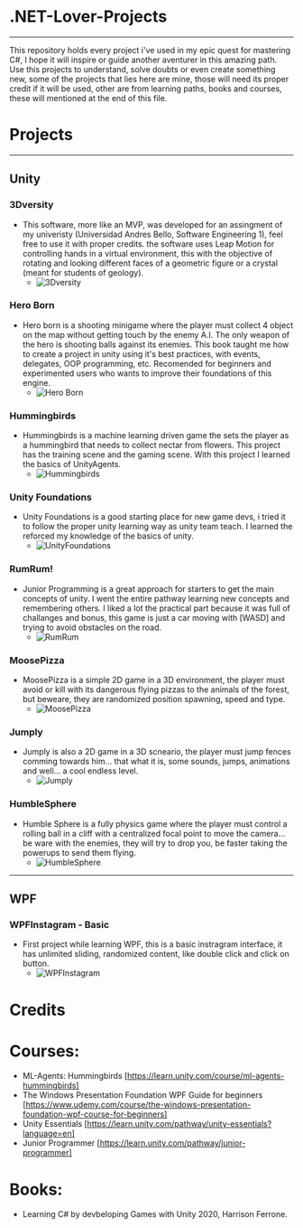 # .NET-Lover-Projects

***

This repository holds every project i've used in my epic quest for mastering C#, I hope it will inspire or guide another aventurer in this amazing path. Use this projects to understand, solve doubts or even create something new, some of the projects that lies here are mine, those will need its proper credit if it will be used, other are from learning paths, books and courses, these will mentioned at the end of this file. 

# Projects

---

## Unity

### 3Dversity
- This software, more like an MVP, was developed for an assingment of my univeristy (Universidad Andres Bello, Software Engineering 1), feel free to use it with proper credits. the software uses Leap Motion for controlling hands in a virtual environment, this with the objective of rotating and looking different faces of a geometric figure or a crystal (meant for students of geology).
    - ![3Dversity](/resources/3dversity.png)

### Hero Born
- Hero born is a shooting minigame where the player must collect 4 object on the map without getting touch by the enemy A.I. The only weapon of the hero is shooting balls against its enemies. This book taught me how to create a project in unity using it's best practices, with events, delegates, OOP programming, etc. Recomended for beginners and experimented users who wants to improve their foundations of this engine. 
    - ![Hero Born](/resources/HeroBorn.png)

### Hummingbirds
- Hummingbirds is a machine learning driven game the sets the player as a hummingbird that needs to collect nectar from flowers. This project has the training scene and the gaming scene. With this project I learned the basics of UnityAgents.
    - ![Hummingbirds](/resources/HummingBird.png)

### Unity Foundations
- Unity Foundations is a good starting place for new game devs, i tried it to follow the proper unity learning way as unity team teach. I learned the reforced my knowledge of the basics of unity.
    - ![UnityFoundations](/resources/UnityFoundations.png)

### RumRum!
- Junior Programming is a great approach for starters to get the main concepts of unity. I went the entire pathway learning new concepts and remembering others. I liked a lot the practical part because it was full of challanges and bonus, this game is just a car moving with [WASD] and trying to avoid obstacles on the road.
    - ![RumRum](/resources/JP_01.png)

### MoosePizza
- MoosePizza is a simple 2D game in a 3D environment, the player must avoid or kill with its dangerous flying pizzas to the animals of the forest, but beweare, they are randomized position spawning, speed and type.
    - ![MoosePizza](/resources/MoosePizza.png)

### Jumply
- Jumply is also a 2D game in a 3D scneario, the player must jump fences comming towards him... that what it is, some sounds, jumps, animations and well... a cool endless level.
    - ![Jumply](/resources/jumply.png)

### HumbleSphere
- Humble Sphere is a fully physics game where the player must control a rolling ball in a cliff with a centralized focal point to move the camera... be ware with the enemies, they will try to drop you, be faster taking the powerups to send them flying.
    - ![HumbleSphere](/resources/HumbleSphere.png)

---

## WPF

### WPFInstagram - Basic
- First project while learning WPF, this is a basic instragram interface, it has unlimited sliding, randomized content, like double click and click on button.
    - ![WPFInstagram](/resources/WPFInstagram.png)


# Credits

# Courses:
- ML-Agents: Hummingbirds [https://learn.unity.com/course/ml-agents-hummingbirds]
- The Windows Presentation Foundation WPF Guide for beginners [https://www.udemy.com/course/the-windows-presentation-foundation-wpf-course-for-beginners]
- Unity Essentials [https://learn.unity.com/pathway/unity-essentials?language=en]
- Junior Programmer [https://learn.unity.com/pathway/junior-programmer]

# Books:
- Learning C# by devbeloping Games with Unity 2020, Harrison Ferrone.


